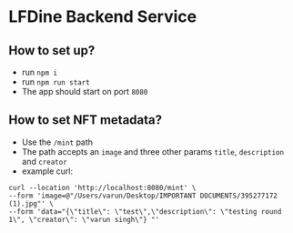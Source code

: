 # LFDine Backend Service

## How to set up?

- run `npm i`
- run `npm run start`
- The app should start on port `8080`

## How to set NFT metadata?

- Use the `/mint` path
- The path accepts an `image` and three other params `title`, `description` and `creator`
- example curl:

```
curl --location 'http://localhost:8080/mint' \
--form 'image=@"/Users/varun/Desktop/IMPORTANT DOCUMENTS/395277172 (1).jpg"' \
--form 'data="{\"title\": \"test\",\"description\": \"testing round 1\", \"creator\": \"varun singh\"} "'
```